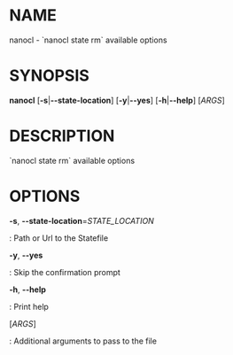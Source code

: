 NAME
====

nanocl - \`nanocl state rm\` available options

SYNOPSIS
========

**nanocl** \[**-s**\|**\--state-location**\] \[**-y**\|**\--yes**\]
\[**-h**\|**\--help**\] \[*ARGS*\]

DESCRIPTION
===========

\`nanocl state rm\` available options

OPTIONS
=======

**-s**, **\--state-location**=*STATE\_LOCATION*

:   Path or Url to the Statefile

**-y**, **\--yes**

:   Skip the confirmation prompt

**-h**, **\--help**

:   Print help

\[*ARGS*\]

:   Additional arguments to pass to the file
